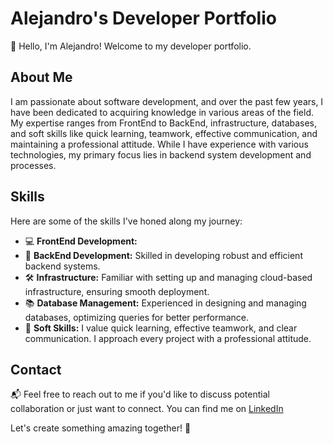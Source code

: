 # Alejandro's Developer Portfolio

👋 Hello, I'm Alejandro! Welcome to my developer portfolio.

## About Me

I am passionate about software development, and over the past few years, I have been dedicated to acquiring knowledge in various areas of the field. My expertise ranges from FrontEnd to BackEnd, infrastructure, databases, and soft skills like quick learning, teamwork, effective communication, and maintaining a professional attitude. While I have experience with various technologies, my primary focus lies in backend system development and processes.



## Skills

Here are some of the skills I've honed along my journey:

- 💻 **FrontEnd Development:** 
- 🚀 **BackEnd Development:** Skilled in developing robust and efficient backend systems.
- 🛠️ **Infrastructure:** Familiar with setting up and managing cloud-based infrastructure, ensuring smooth deployment.
- 📚 **Database Management:** Experienced in designing and managing databases, optimizing queries for better performance.
- 🤝 **Soft Skills:** I value quick learning, effective teamwork, and clear communication. I approach every project with a professional attitude.



## Contact

📬 Feel free to reach out to me if you'd like to discuss potential collaboration or just want to connect. You can find me on [LinkedIn](https://www.linkedin.com/in/jah0629/)

Let's create something amazing together! 🌟
